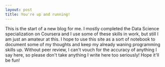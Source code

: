 ```yaml
---
layout: post
title: You're up and running!
---
```


This is the start of a new blog for me. I mostly completed the Data Science specialization on Coursera and I use some of these skills in work, but still I am just an amateur at this. I hope to use this site as a sort of notebook to document some of my thoughts and keep my already waning programming skills up. Without peer review, I can't vouch for the accuracy of anything I say here, so please don't take anything I write here too seriously! Hope it'll be fun!
